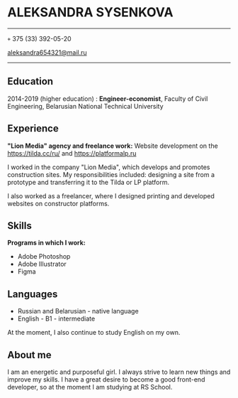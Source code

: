ALEKSANDRA SYSENKOVA
====================

-------
`+` 375 (33) 392-05-20

aleksandra654321@mail.ru

-------
## Education

2014-2019 (higher education)
: **Engineer-economist**, 
Faculty of Civil Engineering, Belarusian National Technical University

## Experience

**"Lion Media" agency and freelance work:**
Website development on the https://tilda.cc/ru/ and https://platformalp.ru


I worked in the company "Lion Media", which develops and promotes construction sites. My responsibilities included: designing a site from a prototype and transferring it to the Tilda or LP platform.

I also worked as a freelancer, where I designed printing and developed websites on constructor platforms.


## Skills
**Programs in which I work:**

* Adobe Photoshop
* Adobe Illustrator
* Figma

## Languages

* Russian and Belarusian - native language
* English - B1 - intermediate

At the moment, I also continue to study English on my own.

## About me

I am an energetic and purposeful girl. I always strive to learn new things and improve my skills. I have a great desire to become a good front-end developer, so at the moment I am studying at RS School.
